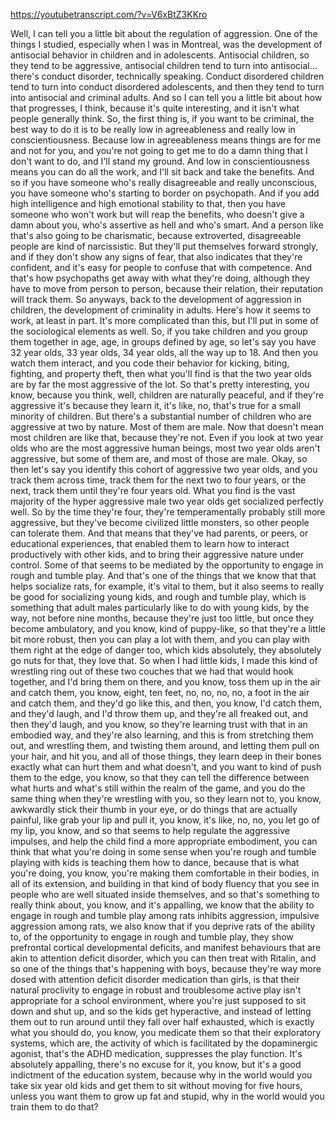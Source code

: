 https://youtubetranscript.com/?v=V6xBtZ3KKro

 Well, I can tell you a little bit about the regulation of aggression. One of the things I studied, especially when I was in Montreal, was the development of antisocial behavior in children and in adolescents. Antisocial children, so they tend to be aggressive, antisocial children tend to turn into antisocial... there's conduct disorder, technically speaking. Conduct disordered children tend to turn into conduct disordered adolescents, and then they tend to turn into antisocial and criminal adults. And so I can tell you a little bit about how that progresses, I think, because it's quite interesting, and it isn't what people generally think. So, the first thing is, if you want to be criminal, the best way to do it is to be really low in agreeableness and really low in conscientiousness. Because low in agreeableness means things are for me and not for you, and you're not going to get me to do a damn thing that I don't want to do, and I'll stand my ground. And low in conscientiousness means you can do all the work, and I'll sit back and take the benefits. And so if you have someone who's really disagreeable and really unconscious, you have someone who's starting to border on psychopath. And if you add high intelligence and high emotional stability to that, then you have someone who won't work but will reap the benefits, who doesn't give a damn about you, who's assertive as hell and who's smart. And a person like that's also going to be charismatic, because extroverted, disagreeable people are kind of narcissistic. But they'll put themselves forward strongly, and if they don't show any signs of fear, that also indicates that they're confident, and it's easy for people to confuse that with competence. And that's how psychopaths get away with what they're doing, although they have to move from person to person, because their relation, their reputation will track them. So anyways, back to the development of aggression in children, the development of criminality in adults. Here's how it seems to work, at least in part. It's more complicated than this, but I'll put in some of the sociological elements as well. So, if you take children and you group them together in age, age, in groups defined by age, so let's say you have 32 year olds, 33 year olds, 34 year olds, all the way up to 18. And then you watch them interact, and you code their behavior for kicking, biting, fighting, and property theft, then what you'll find is that the two year olds are by far the most aggressive of the lot. So that's pretty interesting, you know, because you think, well, children are naturally peaceful, and if they're aggressive it's because they learn it, it's like, no, that's true for a small minority of children. But there's a substantial number of children who are aggressive at two by nature. Most of them are male. Now that doesn't mean most children are like that, because they're not. Even if you look at two year olds who are the most aggressive human beings, most two year olds aren't aggressive, but some of them are, and most of those are male. Okay, so then let's say you identify this cohort of aggressive two year olds, and you track them across time, track them for the next two to four years, or the next, track them until they're four years old. What you find is the vast majority of the hyper aggressive male two year olds get socialized perfectly well. So by the time they're four, they're temperamentally probably still more aggressive, but they've become civilized little monsters, so other people can tolerate them. And that means that they've had parents, or peers, or educational experiences, that enabled them to learn how to interact productively with other kids, and to bring their aggressive nature under control. Some of that seems to be mediated by the opportunity to engage in rough and tumble play. And that's one of the things that we know that that helps socialize rats, for example, it's vital to them, but it also seems to really be good for socializing young kids, and rough and tumble play, which is something that adult males particularly like to do with young kids, by the way, not before nine months, because they're just too little, but once they become ambulatory, and you know, kind of puppy-like, so that they're a little bit more robust, then you can play a lot with them, and you can play with them right at the edge of danger too, which kids absolutely, they absolutely go nuts for that, they love that. So when I had little kids, I made this kind of wrestling ring out of these two couches that we had that would hook together, and I'd bring them on there, and you know, toss them up in the air and catch them, you know, eight, ten feet, no, no, no, no, a foot in the air and catch them, and they'd go like this, and then, you know, I'd catch them, and they'd laugh, and I'd throw them up, and they're all freaked out, and then they'd laugh, and you know, so they're learning trust with that in an embodied way, and they're also learning, and this is from stretching them out, and wrestling them, and twisting them around, and letting them pull on your hair, and hit you, and all of those things, they learn deep in their bones exactly what can hurt them and what doesn't, and you want to kind of push them to the edge, you know, so that they can tell the difference between what hurts and what's still within the realm of the game, and you do the same thing when they're wrestling with you, so they learn not to, you know, awkwardly stick their thumb in your eye, or do things that are actually painful, like grab your lip and pull it, you know, it's like, no, no, you let go of my lip, you know, and so that seems to help regulate the aggressive impulses, and help the child find a more appropriate embodiment, you can think that what you're doing in some sense when you're rough and tumble playing with kids is teaching them how to dance, because that is what you're doing, you know, you're making them comfortable in their bodies, in all of its extension, and building in that kind of body fluency that you see in people who are well situated inside themselves, and so that's something to really think about, you know, and it's appalling, we know that the ability to engage in rough and tumble play among rats inhibits aggression, impulsive aggression among rats, we also know that if you deprive rats of the ability to, of the opportunity to engage in rough and tumble play, they show prefrontal cortical developmental deficits, and manifest behaviours that are akin to attention deficit disorder, which you can then treat with Ritalin, and so one of the things that's happening with boys, because they're way more dosed with attention deficit disorder medication than girls, is that their natural proclivity to engage in robust and troublesome active play isn't appropriate for a school environment, where you're just supposed to sit down and shut up, and so the kids get hyperactive, and instead of letting them out to run around until they fall over half exhausted, which is exactly what you should do, you know, you medicate them so that their exploratory systems, which are, the activity of which is facilitated by the dopaminergic agonist, that's the ADHD medication, suppresses the play function. It's absolutely appalling, there's no excuse for it, you know, but it's a good indictment of the education system, because why in the world would you take six year old kids and get them to sit without moving for five hours, unless you want them to grow up fat and stupid, why in the world would you train them to do that?